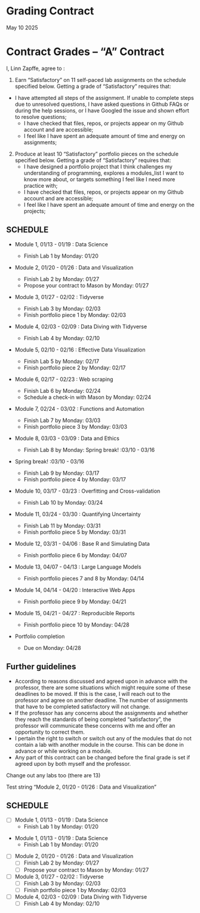 Grading Contract
================
May 10 2025

<!-- This contract is adapted from Annie Somerville's contract https://github.com/anniehsom -->

# Contract Grades – “A” Contract

I, Linn Zapffe, agree to :

1)  Earn “Satisfactory” on 11 self-paced lab assignments on the schedule
    specified below. Getting a grade of “Satisfactory” requires that:

- I have attempted all steps of the assignment. If unable to complete
  steps due to unresolved questions, I have asked questions in Github
  FAQs or during the help sessions, or I have Googled the issue and
  shown effort to resolve questions;
  - I have checked that files, repos, or projects appear on my Github
    account and are accessible;
  - I feel like I have spent an adequate amount of time and energy on
    assignments;

2)  Produce at least 10 “Satisfactory” portfolio pieces on the schedule
    specified below. Getting a grade of “Satisfactory” requires that:
    - I have designed a portfolio project that I think challenges my
      understanding of programming, explores a modules_list I want to
      know more about, or targets something I feel like I need more
      practice with;
    - I have checked that files, repos, or projects appear on my Github
      account and are accessible;
    - I feel like I have spent an adequate amount of time and energy on
      the projects;

## SCHEDULE

- Module 1, 01/13 - 01/19 : Data Science

  - Finish Lab 1 by Monday: 01/20

- Module 2, 01/20 - 01/26 : Data and Visualization

  - Finish Lab 2 by Monday: 01/27
  - Propose your contract to Mason by Monday: 01/27

- Module 3, 01/27 - 02/02 : Tidyverse

  - Finish Lab 3 by Monday: 02/03
  - Finish portfolio piece 1 by Monday: 02/03

- Module 4, 02/03 - 02/09 : Data Diving with Tidyverse

  - Finish Lab 4 by Monday: 02/10

- Module 5, 02/10 - 02/16 : Effective Data Visualization

  - Finish Lab 5 by Monday: 02/17
  - Finish portfolio piece 2 by Monday: 02/17

- Module 6, 02/17 - 02/23 : Web scraping

  - Finish Lab 6 by Monday: 02/24
  - Schedule a check-in with Mason by Monday: 02/24

- Module 7, 02/24 - 03/02 : Functions and Automation

  - Finish Lab 7 by Monday: 03/03
  - Finish portfolio piece 3 by Monday: 03/03

- Module 8, 03/03 - 03/09 : Data and Ethics

  - Finish Lab 8 by Monday: Spring break! :03/10 - 03/16

- Spring break! :03/10 - 03/16

  - Finish Lab 9 by Monday: 03/17
  - Finish portfolio piece 4 by Monday: 03/17

- Module 10, 03/17 - 03/23 : Overfitting and Cross-validation

  - Finish Lab 10 by Monday: 03/24

- Module 11, 03/24 - 03/30 : Quantifying Uncertainty

  - Finish Lab 11 by Monday: 03/31
  - Finish portfolio piece 5 by Monday: 03/31

- Module 12, 03/31 - 04/06 : Base R and Simulating Data

  - Finish portfolio piece 6 by Monday: 04/07

- Module 13, 04/07 - 04/13 : Large Language Models

  - Finish portfolio pieces 7 and 8 by Monday: 04/14

- Module 14, 04/14 - 04/20 : Interactive Web Apps

  - Finish portfolio piece 9 by Monday: 04/21

- Module 15, 04/21 - 04/27 : Reproducible Reports

  - Finish portfolio piece 10 by Monday: 04/28

- Portfolio completion

  - Due on Monday: 04/28

## Further guidelines

- According to reasons discussed and agreed upon in advance with the
  professor, there are some situations which might require some of these
  deadlines to be moved. If this is the case, I will reach out to the
  professor and agree on another deadline. The number of assignments
  that have to be completed satisfactory will not change.
- If the professor has any concerns about the assignments and whether
  they reach the standards of being completed “satisfactory”, the
  professor will communicate these concerns with me and offer an
  opportunity to correct them.
- I pertain the right to switch or switch out any of the modules that do
  not contain a lab with another module in the course. This can be done
  in advance or while working on a module.
- Any part of this contract can be changed before the final grade is set
  if agreed upon by both myself and the professor.

Change out any labs too (there are 13)

Test string “Module 2, 01/20 - 01/26 : Data and Visualization”

## SCHEDULE

- [ ] Module 1, 01/13 - 01/19 : Data Science
  - Finish Lab 1 by Monday: 01/20
- Module 1, 01/13 - 01/19 : Data Science
  - Finish Lab 1 by Monday: 01/20
- [ ] Module 2, 01/20 - 01/26 : Data and Visualization
  - [ ] Finish Lab 2 by Monday: 01/27
  - [ ] Propose your contract to Mason by Monday: 01/27
- [ ] Module 3, 01/27 - 02/02 : Tidyverse
  - [ ] Finish Lab 3 by Monday: 02/03
  - [ ] Finish portfolio piece 1 by Monday: 02/03
- [ ] Module 4, 02/03 - 02/09 : Data Diving with Tidyverse
  - [ ] Finish Lab 4 by Monday: 02/10
